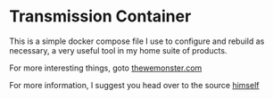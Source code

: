 # Transmission Container

This is a simple docker compose file I use to configure and rebuild as necessary, a very useful tool in my home suite of products.

For more interesting things, goto [thewemonster.com](https://thewemonster.com)

For more information, I suggest you head over to the source [himself](https://github.com/haugene/docker-transmission-openvpn)
